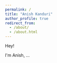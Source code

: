 ```yaml
---
permalink: /
title: "Anish Kanduri"
author_profile: true
redirect_from:
  - /about/
  - /about.html
---
```


Hey!

I'm Anish, ...
